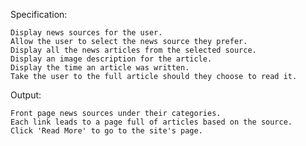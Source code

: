 Specification:

    Display news sources for the user.
    Allow the user to select the news source they prefer.
    Display all the news articles from the selected source.
    Display an image description for the article.
    Display the time an article was written.
    Take the user to the full article should they choose to read it.

Output:

    Front page news sources under their categories.
    Each link leads to a page full of articles based on the source.
    Click 'Read More' to go to the site's page.